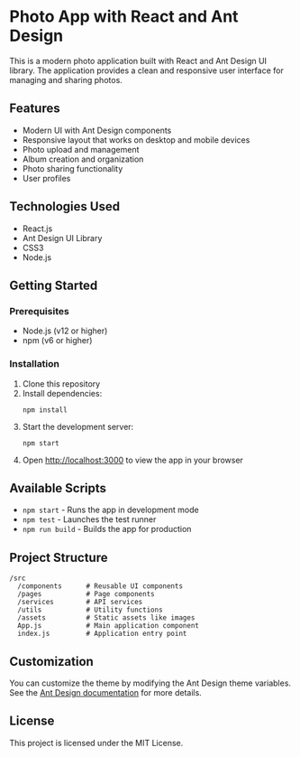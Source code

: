 # Photo App with React and Ant Design

This is a modern photo application built with React and Ant Design UI library. The application provides a clean and responsive user interface for managing and sharing photos.

## Features

- Modern UI with Ant Design components
- Responsive layout that works on desktop and mobile devices
- Photo upload and management
- Album creation and organization
- Photo sharing functionality
- User profiles

## Technologies Used

- React.js
- Ant Design UI Library
- CSS3
- Node.js

## Getting Started

### Prerequisites

- Node.js (v12 or higher)
- npm (v6 or higher)

### Installation

1. Clone this repository
2. Install dependencies:
   ```
   npm install
   ```
3. Start the development server:
   ```
   npm start
   ```
4. Open [http://localhost:3000](http://localhost:3000) to view the app in your browser

## Available Scripts

- `npm start` - Runs the app in development mode
- `npm test` - Launches the test runner
- `npm run build` - Builds the app for production

## Project Structure

```
/src
  /components      # Reusable UI components
  /pages           # Page components
  /services        # API services
  /utils           # Utility functions
  /assets          # Static assets like images
  App.js           # Main application component
  index.js         # Application entry point
```

## Customization

You can customize the theme by modifying the Ant Design theme variables. See the [Ant Design documentation](https://ant.design/docs/react/customize-theme) for more details.

## License

This project is licensed under the MIT License.
